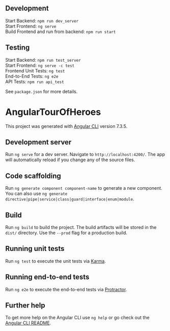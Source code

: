 ## Development
Start Backend: `npm run dev_server`<br>
Start Frontend: `ng serve`<br>
Build Frontend and run from backend: `npm run start`

## Testing
Start Backend: `npm run test_server`<br>
Start Frontend: `ng serve -c test`<br>
Frontend Unit Tests: `ng test`<br>
End-to-End Tests: `ng e2e`<br>
API Tests: `npm run api_test`<br>

See `package.json` for more details.




# AngularTourOfHeroes

This project was generated with [Angular CLI](https://github.com/angular/angular-cli) version 7.3.5.

## Development server

Run `ng serve` for a dev server. Navigate to `http://localhost:4200/`. The app will automatically reload if you change any of the source files.

## Code scaffolding

Run `ng generate component component-name` to generate a new component. You can also use `ng generate directive|pipe|service|class|guard|interface|enum|module`.

## Build

Run `ng build` to build the project. The build artifacts will be stored in the `dist/` directory. Use the `--prod` flag for a production build.

## Running unit tests

Run `ng test` to execute the unit tests via [Karma](https://karma-runner.github.io).

## Running end-to-end tests

Run `ng e2e` to execute the end-to-end tests via [Protractor](http://www.protractortest.org/).

## Further help

To get more help on the Angular CLI use `ng help` or go check out the [Angular CLI README](https://github.com/angular/angular-cli/blob/master/README.md).
